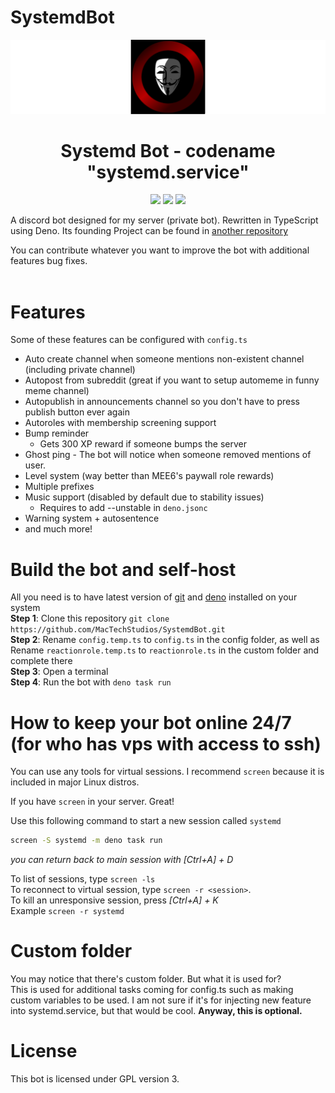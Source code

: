 # SystemdBot
<img src="./logo.png"><br>

<h1 align="center"> Systemd Bot - codename "systemd.service" </h1>

<p align="center">
  <a href="https://github.com/MacTechStudios/SystemdBot/blob/Main/LICENSE" alt="License"><img src="https://img.shields.io/github/license/MacTechStudios/SystemdBot"></img></a>
  <a href="https://discord.gg/AgBEcyvPhk" alt="Discord"><img src="https://img.shields.io/discord/1041477113422815382?color=%23900000&label=Online&logo=The%20Nerds&style=flat"></img></a>
  <a href="https://github.com/MacTechStudios/SystemdBot/issues" alt="Issues"><img src="https://img.shields.io/github/issues/MacTechStudios/SystemdBot"></img></a>
</p>
A discord bot designed for my server (private bot). Rewritten in
TypeScript using Deno. Its founding Project can be found in
<a href="https://github.com/raluvy95/jolly">another repository</a>

You can contribute whatever you want to improve the bot with additional features
bug fixes.
<br>
<br>

# Features

Some of these features can be configured with `config.ts`

- Auto create channel when someone mentions non-existent channel (including
  private channel)
- Autopost from subreddit (great if you want to setup automeme in funny meme
  channel)
- Autopublish in announcements channel so you don't have to press publish button
  ever again
- Autoroles with membership screening support
- Bump reminder
  - Gets 300 XP reward if someone bumps the server
- Ghost ping - The bot will notice when someone removed mentions of user.
- Level system (way better than MEE6's paywall role rewards)
- Multiple prefixes
- Music support (disabled by default due to stability issues)
  - Requires to add --unstable in `deno.jsonc`
- Warning system + autosentence
- and much more!

# Build the bot and self-host

All you need is to have latest version of [git](https://git-scm.com/) and
[deno](https://deno.land/) installed on your system<br> **Step 1**: Clone this
repository `git clone https://github.com/MacTechStudios/SystemdBot.git`<br> **Step 2**:
Rename `config.temp.ts` to `config.ts` in the config folder, as well as Rename `reactionrole.temp.ts`
to `reactionrole.ts` in the custom folder and complete there<br> **Step 3**: Open a
terminal<br> **Step 4**: Run the bot with `deno task run`

# How to keep your bot online 24/7 (for who has vps with access to ssh)

You can use any tools for virtual sessions. I recommend `screen` because it is
included in major Linux distros.

If you have `screen` in your server. Great!

Use this following command to start a new session called `systemd`

```bash
screen -S systemd -m deno task run
```

_you can return back to main session with [Ctrl+A] + D_

To list of sessions, type `screen -ls`<br> To reconnect to virtual session, type
`screen -r <session>`.<br> To kill an unresponsive session, press _[Ctrl+A] +
K_<br> Example `screen -r systemd`

# Custom folder

You may notice that there's custom folder. But what it is used for?<br> This is
used for additional tasks coming for config.ts such as making custom variables
to be used. I am not sure if it's for injecting new feature into systemd.service, but that
would be cool. **Anyway, this is optional.**

# License

This bot is licensed under GPL version 3.

